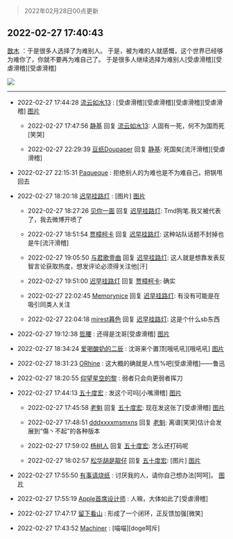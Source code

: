 > 2022年02月28日00点更新
<link rel="stylesheet" href="https://cdn.jsdelivr.net/gh/taotie6/sampleJSON@main/css/photo_show.css">
<meta name="referrer" content="no-referrer" />


 ## 2022-02-27 17:40:43 

 [㪚木](https://www.coolapk.com/feed/33865739?shareKey=NDgxYmU0NTY3NTI2NjIxYjRiYWM~) ：于是很多人选择了为难别人。
于是，被为难的人就感慨，这个世界已经够为难你了，你就不要再为难自己了。
于是很多人继续选择为难别人[受虐滑稽][受虐滑稽][受虐滑稽] 

<div class="album">
<img class="img-item" src="http://image.coolapk.com/feed/2018/1217/07/1081091_1545003920_5732@216x196.gif" />
</div>

 ------- 

- 2022-02-27 17:44:28 [流云如水13](uid=3415673) : [受虐滑稽][受虐滑稽][受虐滑稽][受虐滑稽] [图片](http://image.coolapk.com/feed/2022/0227/17/3415673_7be65c2e_5068_0522_788@1000x430.jpeg)

    - 2022-02-27 17:47:56 [静基](uid=1353091) 回复 [流云如水13](uid=3415673): 人固有一死，何不为国而死[笑哭] 

    - 2022-02-27 22:29:39 [豆纸Doupaper](uid=621950) 回复 [静基](uid=1353091): 死国矣[流汗滑稽][受虐滑稽] 

- 2022-02-27 22:15:31 [Paqueque](uid=685582) : 拒绝别人的为难也是不为难自己，把锅甩回去 

- 2022-02-27 18:20:18 [迟早挂路灯](uid=874366) : [图片] [图片](http://image.coolapk.com/feed/2022/0227/18/874366_615c777c_7217_7229_619@886x1920.jpeg)

    - 2022-02-27 18:27:26 [见你一面](uid=598942) 回复 [迟早挂路灯](uid=874366): Tmd狗笔.我又被代表了，我去微博开喷了 

    - 2022-02-27 18:51:54 [贾樟柯卡](uid=4286768) 回复 [迟早挂路灯](uid=874366): 这种站队话题不封掉也是牛[流汗滑稽] 

    - 2022-02-27 19:05:50 [与君歌壹曲](uid=1115264) 回复 [迟早挂路灯](uid=874366): 这人就是想靠发表反智言论获取热度，想发评论必须得关注他[汗] 

    - 2022-02-27 19:51:00 [迟早挂路灯](uid=874366) 回复 [贾樟柯卡](uid=4286768): 确实 

    - 2022-02-27 22:02:45 [Memorynice](uid=499040) 回复 [迟早挂路灯](uid=874366): 有没有可能是在吸引同类人关注 

    - 2022-02-27 22:04:18 [mirest暮色](uid=18808226) 回复 [迟早挂路灯](uid=874366): 这是个什么sb东西 

- 2022-02-27 19:12:38 [哲腰](uid=3314896) : 还得是沈哥[受虐滑稽] [图片](http://image.coolapk.com/feed/2022/0227/19/3314896_6ec12845_0341_832_511@700x464.gif)

- 2022-02-27 18:34:24 [爱喝酸奶的二辰](uid=3820286) : 沈哥来个置顶[哦吼吼][哦吼吼] [图片](http://image.coolapk.com/feed/2022/0224/11/1074807_da27197b_4409_1651_165@828x542.jpeg)

- 2022-02-27 18:31:23 [ORhine](uid=3247844) : 这大概的确就是人性%吧[受虐滑稽]——鲁迅 

- 2022-02-27 18:20:55 [仰望星空的黎](uid=1961388) : 弱者只会向更弱者挥刀 

- 2022-02-27 17:44:13 [五十度宏](uid=2865519) : 发这个可吗[小嘴滑稽] [图片](http://image.coolapk.com/feed/2022/0227/17/2865519_4b6d7e43_5052_2747_660@828x542.jpeg)

    - 2022-02-27 17:45:58 [老魁](uid=1703096) 回复 [五十度宏](uid=2865519): 现在发这张了[受虐滑稽] [图片](http://image.coolapk.com/feed/2022/0227/17/1703096_215872c6_5157_2655_358@1140x746.jpeg)

    - 2022-02-27 17:48:51 [dddxxxxmsmxns](uid=4124347) 回复 [老魁](uid=1703096): 离谱[笑哭]估计会发展到“傷丶不起”的各种版本 

    - 2022-02-27 17:59:02 [杨树人](uid=2082362) 回复 [五十度宏](uid=2865519): 怎么还打码呢 

    - 2022-02-27 18:02:57 [松华胡是靓仔](uid=692318) 回复 [五十度宏](uid=2865519): [图片] [图片](http://image.coolapk.com/feed/2022/0227/18/692318_93bab094_6171_3522_746@828x542.jpeg)

- 2022-02-27 17:55:50 [有事请烧纸](uid=1802946) : 讨厌我的人，请你自己想办法[呵呵]。 [图片](http://image.coolapk.com/feed/2022/0227/17/1802946_3c79baad_5749_6835_580@1080x2400.jpeg)

- 2022-02-27 17:55:19 [Apple首席设计师](uid=1550816) : 人嘛，大体如此了[受虐滑稽] 

- 2022-02-27 17:47:17 [留下看山](uid=1654131) : 形成了一个闭环，正反馈加强[微笑] 

- 2022-02-27 17:43:52 [Machiner](uid=3114536) : [喵喵][doge呵斥] 

